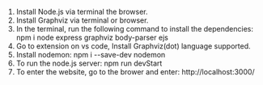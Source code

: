1. Install Node.js via terminal the browser.
2. Install Graphviz via terminal or browser.
3. In the terminal, run the following command to install the dependencies: npm i node express graphviz body-parser ejs
4. Go to extension on vs code, Install Graphviz(dot) language supported.
5. Install nodemon: npm i --save-dev nodemon
6. To run the node.js server: npm run devStart
7. To enter the website, go to the brower and enter: http://localhost:3000/
